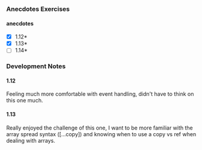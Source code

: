 ### Anecdotes Exercises

#### anecdotes
- [x] 1.12*
- [x] 1.13*
- [ ] 1.14*

### Development Notes

#### 1.12
Feeling much more comfortable with event handling, didn't have to think on this one much.

#### 1.13
Really enjoyed the challenge of this one, I want to be more familiar with the array spread syntax ([...copy]) and knowing when to use a copy vs ref when dealing with arrays.